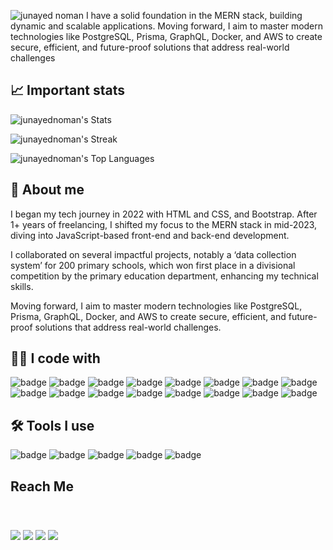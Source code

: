 ![junayed noman](https://i.ibb.co.com/F32TMyt/junayed-noman.jpg)
I have a solid foundation in the MERN stack, building dynamic and scalable applications. Moving forward, I aim to master modern technologies like PostgreSQL, Prisma, GraphQL, Docker, and AWS to create secure, efficient, and future-proof solutions that address real-world challenges

## 📈 Important stats
![junayednoman's Stats](https://github-readme-stats.vercel.app/api?username=junayednoman&theme=default&show_icons=true&hide_border=false&count_private=true)

![junayednoman's Streak](https://github-readme-streak-stats.herokuapp.com/?user=junayednoman&theme=default&hide_border=false)

![junayednoman's Top Languages](https://github-readme-stats.vercel.app/api/top-langs/?username=junayednoman&theme=default&show_icons=true&hide_border=false&layout=compact)

## 💫 About me
I began my tech journey in 2022 with HTML and CSS, and Bootstrap. After 1+ years of freelancing, I shifted my focus to the MERN stack in mid-2023, diving into JavaScript-based front-end and back-end development.

I collaborated on several impactful projects, notably a ‘data collection system’ for 200 primary schools, which won first place in a divisional competition by the primary education department, enhancing my technical skills.

 Moving forward, I aim to master modern technologies like PostgreSQL, Prisma, GraphQL, Docker, and AWS to create secure, efficient, and future-proof solutions that address real-world challenges.

## 🧑‍💻 I code with
<p>
<img alt="badge" src="https://img.shields.io/badge/HTML5-E34F26?style=for-the-badge&logo=html5&logoColor=white" />
<img alt="badge" src="https://img.shields.io/badge/CSS3-1572B6?style=for-the-badge&logo=css3&logoColor=white" />
<img alt="badge" src="https://img.shields.io/badge/Tailwind_CSS-38B2AC?style=for-the-badge&logo=tailwind-css&logoColor=white" />
<img alt="badge" src="https://img.shields.io/badge/JavaScript-323330?style=for-the-badge&logo=javascript&logoColor=F7DF1E" />
<img alt="badge" src="https://img.shields.io/badge/TypeScript-007ACC?style=for-the-badge&logo=typescript&logoColor=white" />
<img alt="badge" src="https://img.shields.io/badge/React-20232A?style=for-the-badge&logo=react&logoColor=61DAFB" />
<img alt="badge" src="https://img.shields.io/badge/Redux-593D88?style=for-the-badge&logo=redux&logoColor=white" />
<img alt="badge" src="https://img.shields.io/badge/React_Query-FF4154?style=for-the-badge&logo=ReactQuery&logoColor=white" />
<img alt="badge" src="https://img.shields.io/badge/next%20js-000000?style=for-the-badge&logo=nextdotjs&logoColor=white" />
<img alt="badge" src="https://img.shields.io/badge/Node%20js-339933?style=for-the-badge&logo=nodedotjs&logoColor=white" />
<img alt="badge" src="https://img.shields.io/badge/Express%20js-000000?style=for-the-badge&logo=express&logoColor=white" />
<img alt="badge" src="https://img.shields.io/badge/MongoDB-4EA94B?style=for-the-badge&logo=mongodb&logoColor=white" />
<img alt="badge" src="https://img.shields.io/badge/JWT-000000?style=for-the-badge&logo=JSON%20web%20tokens&logoColor=white" />
<img alt="badge" src="https://img.shields.io/badge/Ant%20Design-1890FF?style=for-the-badge&logo=antdesign&logoColor=white" />
<img alt="badge" src="https://img.shields.io/badge/shadcn%2Fui-000000?style=for-the-badge&logo=shadcnui&logoColor=white" />
<img alt="badge" src="https://img.shields.io/badge/React_Router-CA4245?style=for-the-badge&logo=react-router&logoColor=white" />
</p>

## 🛠️ Tools I use
<p>
<img alt="badge" src="https://img.shields.io/badge/VSCode-0078D4?style=for-the-badge&logo=visual%20studio%20code&logoColor=white" />
<img alt="badge" src="https://img.shields.io/badge/Postman-FF6C37?style=for-the-badge&logo=Postman&logoColor=white" />
<img alt="badge" src="https://img.shields.io/badge/GIT-E44C30?style=for-the-badge&logo=git&logoColor=white" />
<img alt="badge" src="https://img.shields.io/badge/GitHub-100000?style=for-the-badge&logo=github&logoColor=white" />
<img alt="badge" src="https://img.shields.io/badge/Vercel-000000?style=for-the-badge&logo=vercel&logoColor=white" />
</p>

## Reach Me
<p style="padding: 40px 0;">
  <a href="https://www.facebook.com/JunayedNoman.me" target="_blank"><img src="https://img.shields.io/badge/Facebook-1877F2?style=for-the-badge&logo=facebook&logoColor=white" /></a>
  <a href="https://www.linkedin.com/in/junayed-noman/" target="_blank"><img src="https://img.shields.io/badge/LinkedIn-0077B5?style=for-the-badge&logo=linkedin&logoColor=white" /></a>
  <a href="https://x.com/junayednoman" target="_blank"><img src="https://img.shields.io/badge/X-000000?style=for-the-badge&logo=x&logoColor=white" /></a>
  <a href="mailto:junayednoman05@gmail.com" target="_blank"><img src="	https://img.shields.io/badge/junayednoman05@gmail.com-D14836?style=for-the-badge&logo=gmail&logoColor=white" /></a>
</p>
